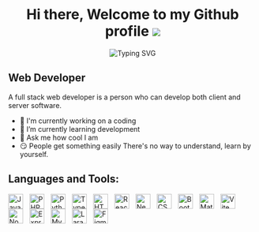 <h1 align="center">Hi there, Welcome to my Github profile <img src="https://user-images.githubusercontent.com/18350557/176309783-0785949b-9127-417c-8b55-ab5a4333674e.gif"/></h1>

<p align="center">
<img src="https://readme-typing-svg.herokuapp.com?font=Fira+Code&pause=1000&color=F76F2E&center=true&vCenter=true&width=435&lines=+Welcome+to+My+Github+Profile+;Have+a+passion+for+coding;Creativity;Inspiration;For+Entertainment+Only" alt="Typing SVG" />
</p>

Web Developer
---------

A full stack web developer is a person who can develop both client and server software.

* 🔭  I'm currently working on a coding
* 🌱  I’m currently learning development
* 🤔 Ask me how cool I am
* 😏  People get something easily There's no way to understand, learn by yourself.

Languages and Tools:
---------

<p>
  <a
    href="https://developer.mozilla.org/en-US/docs/Web/JavaScript"
    target="_blank"
    rel="noreferrer"
    ><img align="left"
      src="https://raw.githubusercontent.com/danielcranney/readme-generator/main/public/icons/skills/javascript-colored.svg"
      width="30px"
      style="padding-right: 10px"
      alt="JavaScript"
  /></a>
  <a href="https://www.php.net/" target="_blank" rel="noreferrer"
    ><img align="left"
      src="https://raw.githubusercontent.com/danielcranney/readme-generator/main/public/icons/skills/php-colored.svg"
      width="30px"
      style="padding-right: 10px"
      alt="PHP"
  /></a>
  <a href="https://www.python.org/" target="_blank" rel="noreferrer"
    ><img align="left"
      src="https://raw.githubusercontent.com/danielcranney/readme-generator/main/public/icons/skills/python-colored.svg"
      width="30px"
      style="padding-right: 10px"
      alt="Python"
  /></a>
  <a href="https://www.typescriptlang.org/" target="_blank" rel="noreferrer"
    ><img align="left"
      src="https://raw.githubusercontent.com/danielcranney/readme-generator/main/public/icons/skills/typescript-colored.svg"
      width="30px"
      style="padding-right: 10px"
      alt="TypeScript"
  /></a>
  <a
    href="https://developer.mozilla.org/en-US/docs/Glossary/HTML5"
    target="_blank"
    rel="noreferrer"
    ><img align="left"
      src="https://raw.githubusercontent.com/danielcranney/readme-generator/main/public/icons/skills/html5-colored.svg"
      width="30px"
      style="padding-right: 10px"
      alt="HTML5"
  /></a>
  <a href="https://reactjs.org/" target="_blank" rel="noreferrer"
    ><img align="left"
      src="https://raw.githubusercontent.com/danielcranney/readme-generator/main/public/icons/skills/react-colored.svg"
      width="30px"
      style="padding-right: 10px"
      alt="React"
  /></a>
  <a href="https://nextjs.org/docs" target="_blank" rel="noreferrer"
    ><img align="left"
      src="https://raw.githubusercontent.com/danielcranney/readme-generator/main/public/icons/skills/nextjs-colored.svg"
      width="30px"
      style="padding-right: 10px"
      alt="NextJs"
  /></a>
  <a href="https://www.w3.org/TR/CSS/#css" target="_blank" rel="noreferrer"
    ><img align="left"
      src="https://raw.githubusercontent.com/danielcranney/readme-generator/main/public/icons/skills/css3-colored.svg"
      width="30px"
      style="padding-right: 10px"
      alt="CSS3"
  /></a>
  <a href="https://getbootstrap.com/" target="_blank" rel="noreferrer"
    ><img align="left"
      src="https://raw.githubusercontent.com/danielcranney/readme-generator/main/public/icons/skills/bootstrap-colored.svg"
      width="30px"
      style="padding-right: 10px"
      alt="Bootstrap"
  /></a>
  <a href="https://mui.com/" target="_blank" rel="noreferrer"
    ><img align="left"
      src="https://raw.githubusercontent.com/danielcranney/readme-generator/main/public/icons/skills/materialui-colored.svg"
      width="30px"
      style="padding-right: 10px"
      alt="Material UI"
  /></a>
  <a href="https://vitejs.dev/" target="_blank" rel="noreferrer"
    ><img align="left"
      src="https://raw.githubusercontent.com/danielcranney/readme-generator/main/public/icons/skills/vite-colored.svg"
      width="30px"
      style="padding-right: 10px"
      alt="Vite"
  /></a>
  <a href="https://nodejs.org/en/" target="_blank" rel="noreferrer"
    ><img align="left"
      src="https://raw.githubusercontent.com/danielcranney/readme-generator/main/public/icons/skills/nodejs-colored.svg"
      width="30px"
      style="padding-right: 10px"
      alt="NodeJS"
  /></a>
  <a href="https://expressjs.com/" target="_blank" rel="noreferrer"
    ><img align="left"
      src="https://raw.githubusercontent.com/danielcranney/readme-generator/main/public/icons/skills/express-colored.svg"
      width="30px"
      style="padding-right: 10px"
      alt="Express"
  /></a>
  <a href="https://www.mysql.com/" target="_blank" rel="noreferrer"
    ><img align="left"
      src="https://raw.githubusercontent.com/danielcranney/readme-generator/main/public/icons/skills/mysql-colored.svg"
      width="30px"
      style="padding-right: 10px"
      alt="MySQL"
  /></a>
  <a href="https://laravel.com/" target="_blank" rel="noreferrer"
    ><img align="left"
      src="https://raw.githubusercontent.com/danielcranney/readme-generator/main/public/icons/skills/laravel-colored.svg"
      width="30px"
      style="padding-right: 10px"
      alt="Laravel"
  /></a>
  <a href="https://www.figma.com/" target="_blank" rel="noreferrer"
    ><img align="left"
      src="https://raw.githubusercontent.com/danielcranney/readme-generator/main/public/icons/skills/figma-colored.svg"
      width="30px"
      style="padding-right: 10px"
      alt="Figma"
  /></a>
</p>



